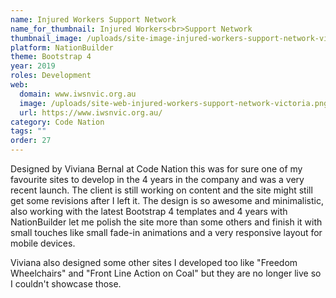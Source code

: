 ```yaml
---
name: Injured Workers Support Network
name_for_thumbnail: Injured Workers<br>Support Network
thumbnail_image: /uploads/site-image-injured-workers-support-network-victoria.jpg
platform: NationBuilder
theme: Bootstrap 4
year: 2019
roles: Development
web:
  domain: www.iwsnvic.org.au
  image: /uploads/site-web-injured-workers-support-network-victoria.png
  url: https://www.iwsnvic.org.au/
category: Code Nation
tags: ""
order: 27
---
```


Designed by Viviana Bernal at Code Nation this was for sure one of my favourite sites to develop in the 4 years in the company and was a very recent launch. The client is still working on content and the site might still get some revisions after I left it. The design is so awesome and minimalistic, also working with the latest Bootstrap 4 templates and 4 years with NationBuilder let me polish the site more than some others and finish it with small touches like small fade-in animations and a very responsive layout for mobile devices.

Viviana also designed some other sites I developed too like "Freedom Wheelchairs" and "Front Line Action on Coal" but they are no longer live so I couldn't showcase those.
